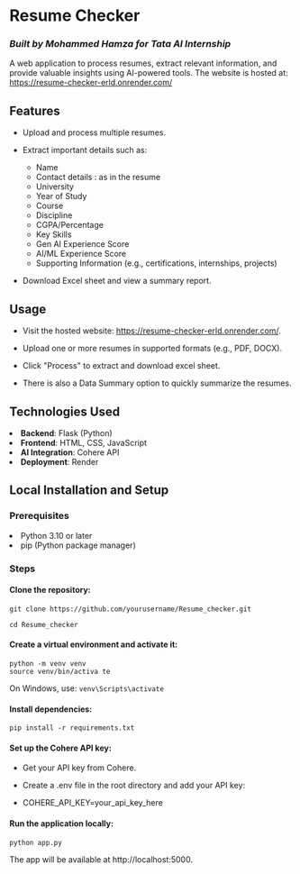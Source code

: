# Resume Checker
### *Built by Mohammed Hamza for Tata AI Internship*


A web application to process resumes, extract relevant information, and provide valuable insights using AI-powered tools. The website is hosted at: https://resume-checker-erld.onrender.com/

## Features

- Upload and process multiple resumes.
- Extract important details such as:
  - Name 
  - Contact details : as in the resume 
  - University 
  - Year of Study 
  - Course
  -  Discipline
  -  CGPA/Percentage
  -  Key Skills
  -  Gen AI Experience Score
  -  AI/ML Experience Score 
  -  Supporting Information (e.g., certifications, internships, projects)

- Download Excel sheet and view a summary report. 

## Usage

- Visit the hosted website: https://resume-checker-erld.onrender.com/.

- Upload one or more resumes in supported formats (e.g., PDF, DOCX).

- Click "Process" to extract and download excel sheet.

- There is also a Data Summary option to quickly summarize the resumes.

## Technologies Used

<li><b>Backend</b>: Flask (Python)

<li><b>Frontend</b>: HTML, CSS, JavaScript

<li><b>AI Integration</b>: Cohere API

<li><b>Deployment</b>: Render

## Local Installation and Setup

### Prerequisites

<li>Python 3.10 or later
<li>pip (Python package manager)

### Steps

#### Clone the repository:

`git clone https://github.com/yourusername/Resume_checker.git`

`cd Resume_checker`

#### Create a virtual environment and activate it:
`python -m venv venv` <br>
`source venv/bin/activa te`

On Windows, use: `venv\Scripts\activate`

#### Install dependencies:

`pip install -r requirements.txt`

#### Set up the Cohere API key:

- Get your API key from Cohere.

- Create a .env file in the root directory and add your API key:

- COHERE_API_KEY=your_api_key_here

#### Run the application locally:

`python app.py`

The app will be available at http://localhost:5000.

